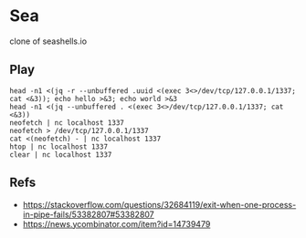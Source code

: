 Sea
===

clone of seashells.io

## Play
```
head -n1 <(jq -r --unbuffered .uuid <(exec 3<>/dev/tcp/127.0.0.1/1337; cat <&3)); echo hello >&3; echo world >&3
head -n1 <(jq --unbuffered . <(exec 3<>/dev/tcp/127.0.0.1/1337; cat <&3))
neofetch | nc localhost 1337
neofetch > /dev/tcp/127.0.0.1/1337
cat <(neofetch) - | nc localhost 1337
htop | nc localhost 1337
clear | nc localhost 1337
```

## Refs
- https://stackoverflow.com/questions/32684119/exit-when-one-process-in-pipe-fails/53382807#53382807
- https://news.ycombinator.com/item?id=14739479
